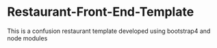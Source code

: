 # Restaurant-Front-End-Template
This is a confusion restaurant template developed using bootstrap4 and node modules
